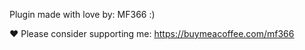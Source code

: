 Plugin made with love by: MF366 :)

:heart: Please consider supporting me: https://buymeacoffee.com/mf366
